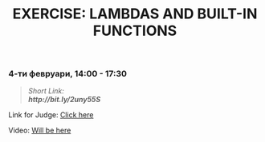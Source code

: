 <h1 align="center">EXERCISE: LAMBDAS AND BUILT-IN FUNCTIONS</h1>
    <br>

<h3>4-ти февруари, 14:00 - 17:30</h3>

<blockquote>
    <i>
        Short Link: <br> 
        <b>
            http://bit.ly/2uny55S
        </b> 
    </i>
</blockquote>

<p>
    Link for Judge: <a href="https://judge.softuni.bg/Contests/Compete/Index/1841#0">Click here</a>
</p>

<p>
    Video: <a href="">Will be here</a>
</p>
